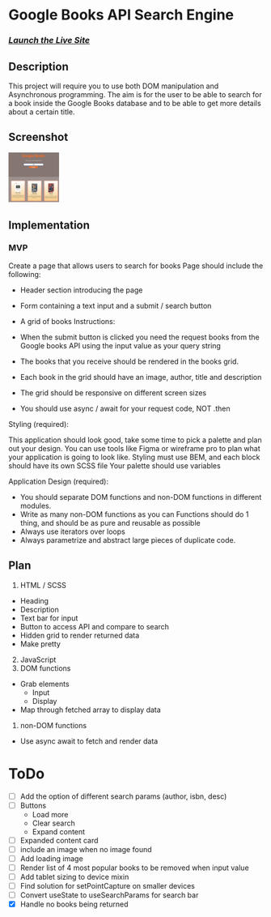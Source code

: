 # Google Books API Search Engine

### _**[Launch the Live Site](https://caitlinpenery.github.io/google-book-ui/)**_

## Description

This project will require you to use both DOM manipulation and Asynchronous programming.
The aim is for the user to be able to search for a book inside the Google Books database and to be able to get more details about a certain title.

## Screenshot

<img src="images\Screenshot 2022-08-06 161049.png" width=100>

## Implementation

### MVP

Create a page that allows users to search for books
Page should include the following:

-   Header section introducing the page
-   Form containing a text input and a submit / search button

-   A grid of books
    Instructions:

-   When the submit button is clicked you need the request books from the Google books API using the input value as your query string
-   The books that you receive should be rendered in the books grid.
-   Each book in the grid should have an image, author, title and description
-   The grid should be responsive on different screen sizes
-   You should use async / await for your request code, NOT .then

Styling (required):

This application should look good, take some time to pick a palette and plan out your design. You can use tools like Figma or wireframe pro to plan what your application is going to look like.
Styling must use BEM, and each block should have its own SCSS file Your palette should use variables

Application Design (required):

-   You should separate DOM functions and non-DOM functions in different modules.
-   Write as many non-DOM functions as you can Functions should do 1 thing, and should be as pure and reusable as possible
-   Always use iterators over loops
-   Always parametrize and abstract large pieces of duplicate code.

## Plan

1. HTML / SCSS

-   Heading
-   Description
-   Text bar for input
-   Button to access API and compare to search
-   Hidden grid to render returned data
-   Make pretty

2. JavaScript
1. DOM functions

-   Grab elements
    -   Input
    -   Display
-   Map through fetched array to display data

1. non-DOM functions

-   Use async await to fetch and render data

# ToDo

-   [ ] Add the option of different search params (author, isbn, desc)
-   [ ] Buttons
    -   Load more
    -   Clear search
    -   Expand content
-   [ ] Expanded content card
-   [ ] include an image when no image found
-   [ ] Add loading image
-   [ ] Render list of 4 most popular books to be removed when input value
-   [ ] Add tablet sizing to device mixin
-   [ ] Find solution for setPointCapture on smaller devices
-   [ ] Convert useState to useSearchParams for search bar
-   [x] Handle no books being returned
